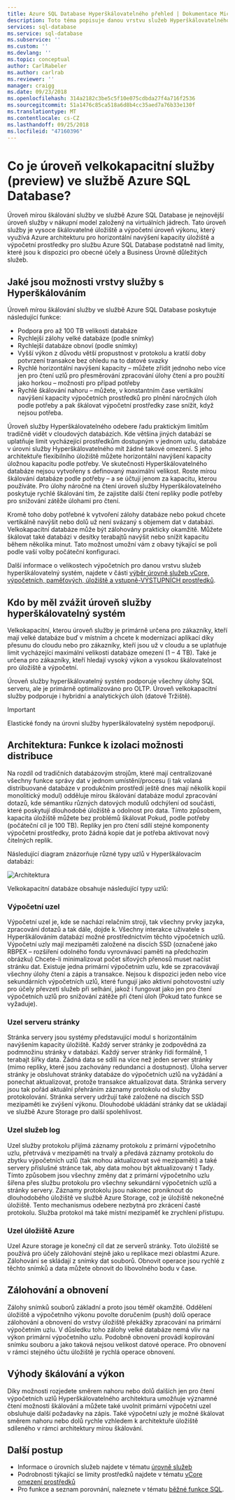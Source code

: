 ```yaml
---
title: Azure SQL Database Hyperškálovatelného přehled | Dokumentace Microsoftu
description: Toto téma popisuje danou vrstvu služeb Hyperškálovatelného v založený na virtuálních jádrech nákupní model ve službě Azure SQL Database a vysvětluje, jak se liší od úrovně služeb pro obecné účely a pro důležité obchodní informace.
services: sql-database
ms.service: sql-database
ms.subservice: ''
ms.custom: ''
ms.devlang: ''
ms.topic: conceptual
author: CarlRabeler
ms.author: carlrab
ms.reviewer: ''
manager: craigg
ms.date: 09/23/2018
ms.openlocfilehash: 314a2182c3be5c5f10e075cdbda27f4a716f2536
ms.sourcegitcommit: 51a1476c85ca518a6d8b4cc35aed7a76b33e130f
ms.translationtype: MT
ms.contentlocale: cs-CZ
ms.lasthandoff: 09/25/2018
ms.locfileid: "47160396"
---
```

# <a name="what-is-the-hyperscale-service-tier-preview-in-azure-sql-database"></a>Co je úroveň velkokapacitní služby (preview) ve službě Azure SQL Database?

Úroveň mírou škálování služby ve službě Azure SQL Database je nejnovější úroveň služby v nákupní model založený na virtuálních jádrech. Tato úroveň služby je vysoce škálovatelné úložiště a výpočetní úroveň výkonu, který využívá Azure architekturu pro horizontální navýšení kapacity úložiště a výpočetní prostředky pro službu Azure SQL Database podstatně nad limity, které jsou k dispozici pro obecné účely a Business Úrovně důležitých služeb.

## <a name="what-are-the-capabilities-of-the-hyperscale-service-tier"></a>Jaké jsou možnosti vrstvy služby s Hyperškálováním

Úroveň mírou škálování služby ve službě Azure SQL Database poskytuje následující funkce:

- Podpora pro až 100 TB velikosti databáze 
- Rychlejší zálohy velké databáze (podle snímky)
- Rychlejší databáze obnoví (podle snímky) 
- Vyšší výkon z důvodu větší propustnost v protokolu a kratší doby potvrzení transakce bez ohledu na to datové svazky 
- Rychlé horizontální navýšení kapacity – můžete zřídit jednoho nebo více jen pro čtení uzlů pro přesměrování zpracování úlohy čtení a pro použití jako horkou – možnosti pro případ potřeby
- Rychlé škálování nahoru – můžete, v konstantním čase vertikální navýšení kapacity výpočetních prostředků pro plnění náročných úloh podle potřeby a pak škálovat výpočetní prostředky zase snížit, když nejsou potřeba. 

Úroveň služby Hyperškálovatelného odebere řadu praktickým limitům tradičně vidět v cloudových databázích. Kde většina jiných databází se uplatňuje limit vycházející prostředkům dostupným v jednom uzlu, databáze v úrovni služby Hyperškálovatelného mít žádné takové omezení. S jeho architektuře flexibilního úložiště můžete horizontální navýšení kapacity úložnou kapacitu podle potřeby. Ve skutečnosti Hyperškálovatelného databáze nejsou vytvořeny s definovaný maximální velikost. Roste mírou škálování databáze podle potřeby – a se účtují jenom za kapacitu, kterou používáte. Pro úlohy náročné na čtení úroveň služby Hyperškálovatelného poskytuje rychlé škálování tím, že zajistíte další čtení repliky podle potřeby pro snižování zátěže úlohami pro čtení. 

Kromě toho doby potřebné k vytvoření zálohy databáze nebo pokud chcete vertikálně navýšit nebo dolů už není svázaný s objemem dat v databázi. Velkokapacitní databáze může být zálohovány prakticky okamžitě. Můžete škálovat také databázi v desítky terabajtů navýšit nebo snížit kapacitu během několika minut. Tato možnost umožní vám z obavy týkající se poli podle vaší volby počáteční konfiguraci. 

Další informace o velikostech výpočetních pro danou vrstvu služeb hyperškálovatelný systém, najdete v části [výběr úrovně služeb vCore, výpočetních, paměťových, úložiště a vstupně-VÝSTUPNÍCH prostředků](sql-database-service-tiers-vcore.md).

## <a name="who-should-consider-the-hyperscale-service-tier"></a>Kdo by měl zvážit úroveň služby hyperškálovatelný systém

Velkokapacitní, kterou úroveň služby je primárně určena pro zákazníky, kteří mají velké databáze buď v místním a chcete k modernizaci aplikací díky přesunu do cloudu nebo pro zákazníky, kteří jsou už v cloudu a se uplatňuje limit vycházející maximální velikosti databáze omezení (1 – 4 TB). Také je určena pro zákazníky, kteří hledají vysoký výkon a vysokou škálovatelnost pro úložiště a výpočetní.

Úroveň služby hyperškálovatelný systém podporuje všechny úlohy SQL serveru, ale je primárně optimalizováno pro OLTP. Úroveň velkokapacitní služby podporuje i hybridní a analytických úloh (datové Tržiště). 

> [!IMPORTANT]
> Elastické fondy na úrovni služby hyperškálovatelný systém nepodporují.

## <a name="architecture-distributing-functions-to-isolate-capabilities"></a>Architektura: Funkce k izolaci možnosti distribuce

Na rozdíl od tradičních databázovým strojům, které mají centralizované všechny funkce správy dat v jednom umístění/procesu (i tak volaná distribuované databáze v produkčním prostředí ještě dnes mají několik kopií monolitický modul) odděluje mírou škálování databáze modul zpracování dotazů, kde sémantiku různých datových modulů odchýlení od součásti, které poskytují dlouhodobé úložiště a odolnost pro data. Tímto způsobem, kapacita úložiště můžete bez problémů škálovat Pokud, podle potřeby (počáteční cíl je 100 TB). Repliky jen pro čtení sdílí stejné komponenty výpočetní prostředky, proto žádná kopie dat je potřeba aktivovat nový čitelných replik.

Následující diagram znázorňuje různé typy uzlů v Hyperškálovacím databázi:

![Architektura](./media/sql-database-hyperscale/hyperscale-architecture.png)

Velkokapacitní databáze obsahuje následující typy uzlů:
 
### <a name="compute-node"></a>Výpočetní uzel

Výpočetní uzel je, kde se nachází relačním stroji, tak všechny prvky jazyka, zpracování dotazů a tak dále, dojde k. Všechny interakce uživatele s Hyperškálováním databází možné prostřednictvím těchto výpočetních uzlů. Výpočetní uzly mají mezipaměti založené na discích SSD (označené jako RBPEX – rozšíření odolného fondu vyrovnávací paměti na předchozím obrázku) Chcete-li minimalizovat počet síťových přenosů muset načíst stránku dat. Existuje jedna primární výpočetním uzlu, kde se zpracovávají všechny úlohy čtení a zápis a transakce. Nejsou k dispozici jeden nebo více sekundárních výpočetních uzlů, které fungují jako aktivní pohotovostní uzly pro účely převzetí služeb při selhání, jakož i fungovat jako jen pro čtení výpočetních uzlů pro snižování zátěže při čtení úloh (Pokud tato funkce se vyžaduje).

### <a name="page-server-node"></a>Uzel serveru stránky

Stránka servery jsou systémy představující modul s horizontálním navýšením kapacity úložiště.  Každý server stránky je zodpovědná za podmnožinu stránky v databázi.  Každý server stránky řídí formálně, 1 terabajt šířky data. Žádná data se sdílí na více než jeden server stránky (mimo repliky, které jsou zachovány redundanci a dostupnost). Úloha server stránky je obsluhovat stránky databáze do výpočetních uzlů na vyžádání a ponechat aktualizovat, protože transakce aktualizovat data. Stránka servery jsou tak pořád aktuální přehráním záznamy protokolu od služby protokolování. Stránka servery udržují také založené na discích SSD mezipaměti ke zvýšení výkonu. Dlouhodobé ukládání stránky dat se ukládají ve službě Azure Storage pro další spolehlivost.

### <a name="log-service-node"></a>Uzel služeb log

Uzel služby protokolu přijímá záznamy protokolu z primární výpočetního uzlu, přetrvává v mezipaměti na trvalý a předává záznamy protokolu do zbytku výpočetních uzlů (tak mohou aktualizovat své mezipaměti) a také servery příslušné stránce tak, aby data mohou být aktualizovaný t Tady. Tímto způsobem jsou všechny změny dat z primární výpočetního uzlu šířena přes službu protokolu pro všechny sekundární výpočetních uzlů a stránky servery. Záznamy protokolu jsou nakonec proniknout do dlouhodobého úložiště ve službě Azure Storage, což je úložiště nekonečné úložiště. Tento mechanismus odebere nezbytná pro zkrácení časté protokolu. Služba protokol má také místní mezipaměť ke zrychlení přístupu.

### <a name="azure-storage-node"></a>Uzel úložiště Azure

Uzel Azure storage je konečný cíl dat ze serverů stránky. Toto úložiště se používá pro účely zálohování stejně jako u replikace mezi oblastmi Azure. Zálohování se skládají z snímky dat souborů. Obnovit operace jsou rychlé z těchto snímků a data můžete obnovit do libovolného bodu v čase. 

## <a name="backup-and-restore"></a>Zálohování a obnovení

Zálohy snímků souborů základní a proto jsou téměř okamžité. Oddělení úložiště a výpočetního výkonu povolte doručením (push) dolů operace zálohování a obnovení do vrstvy úložiště překážky zpracování na primární výpočetním uzlu. V důsledku toho zálohy velké databáze nemá vliv na výkon primární výpočetního uzlu. Podobně obnovení provádí kopírování snímku souboru a jako taková nejsou velikost datové operace. Pro obnovení v rámci stejného účtu úložiště je rychlá operace obnovení.

## <a name="scale-and-performance-advantages"></a>Výhody škálování a výkon

Díky možnosti rozjedete směrem nahoru nebo dolů dalších jen pro čtení výpočetních uzlů Hyperškálovatelného architektura umožňuje významné čtení možnosti škálování a můžete také uvolnit primární výpočetní uzel obsluhuje další požadavky na zápis. Také výpočetní uzly je možné škálovat směrem nahoru nebo dolů rychle vzhledem k architektuře úložiště sdíleného v rámci architektury mírou škálování. 


## <a name="next-steps"></a>Další postup

- Informace o úrovních služeb najdete v tématu [úrovně služeb](sql-database-service-tiers.md)
- Podrobnosti týkající se limity prostředků najdete v tématu [vCore omezení prostředků](sql-database-resource-limits.md)
- Pro funkce a seznam porovnání, naleznete v tématu [běžné funkce SQL](sql-database-features.md).
